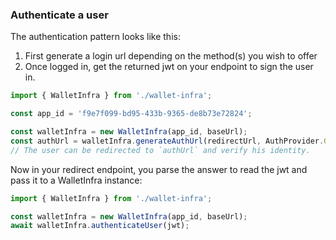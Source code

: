 ### Authenticate a user

The authentication pattern looks like this:

1. First generate a login url depending on the method(s) you wish to offer
1. Once logged in, get the returned jwt on your endpoint to sign the user in.

```ts
import { WalletInfra } from './wallet-infra';

const app_id = 'f9e7f099-bd95-433b-9365-de8b73e72824';

const walletInfra = new WalletInfra(app_id, baseUrl);
const authUrl = walletInfra.generateAuthUrl(redirectUrl, AuthProvider.GOOGLE);
// The user can be redirected to `authUrl` and verify his identity.
```

Now in your redirect endpoint, you parse the answer to read the jwt and pass it to a WalletInfra instance:

```ts
import { WalletInfra } from './wallet-infra';

const walletInfra = new WalletInfra(app_id, baseUrl);
await walletInfra.authenticateUser(jwt);
```
